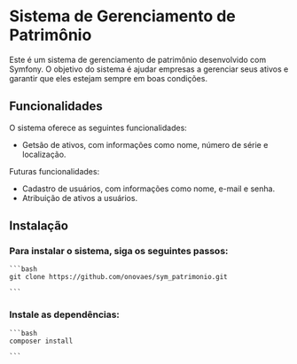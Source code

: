 # Sistema de Gerenciamento de Patrimônio

Este é um sistema de gerenciamento de patrimônio desenvolvido com Symfony. O objetivo do sistema é ajudar empresas a gerenciar seus ativos e garantir que eles estejam sempre em boas condições.


## Funcionalidades

O sistema oferece as seguintes funcionalidades:

- Getsão de ativos, com informações como nome, número de série e localização.
    

Futuras funcionalidades:

- Cadastro de usuários, com informações como nome, e-mail e senha.
- Atribuição de ativos a usuários.


## Instalação

### Para instalar o sistema, siga os seguintes passos:

    ```bash
    git clone https://github.com/onovaes/sym_patrimonio.git

    ```

### Instale as dependências:

    ```bash
    composer install
    
    ```







<!-- 

### Configure o banco de dados no arquivo .env:

DATABASE_URL=postgres://usuario:senha@localhost:5432/nome_do_banco

Crie o banco de dados:

python

php bin/console doctrine:database:create

Execute as migrações:

python

php bin/console doctrine:migrations:migrate

Inicie o servidor:

python

    php bin/console server:run

Uso

Para usar o sistema, basta acessá-lo pelo navegador:

javascript

http://localhost:8000/

Será exibida a tela de login. Use o e-mail e senha de um usuário cadastrado para acessar o sistema.
Contribuição

Contribuições são bem-vindas! Sinta-se à vontade para criar um pull request ou reportar um problema.
Licença

Este sistema é distribuído sob a licença MIT. Veja o arquivo LICENSE para mais detalhes.

-->